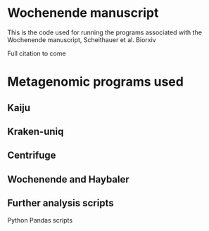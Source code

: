 # Wochenende manuscript

This is the code used for running the programs associated with the Wochenende manuscript, Scheithauer et al. Biorxiv 

Full citation to come


# Metagenomic programs used

## Kaiju

## Kraken-uniq

## Centrifuge

## Wochenende and Haybaler


## Further analysis scripts

Python Pandas scripts

